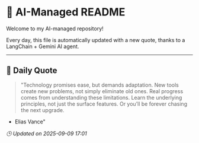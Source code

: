 # 🧠 AI-Managed README

Welcome to my AI-managed repository!

Every day, this file is automatically updated with a new quote, thanks to a LangChain + Gemini AI agent.

---

## 📅 Daily Quote

> "Technology promises ease, but demands adaptation. New tools create new problems, not simply eliminate old ones. Real progress comes from understanding these limitations. Learn the underlying principles, not just the surface features. Or you’ll be forever chasing the next upgrade.
- Elias Vance"

*🕒 Updated on 2025-09-09 17:01*